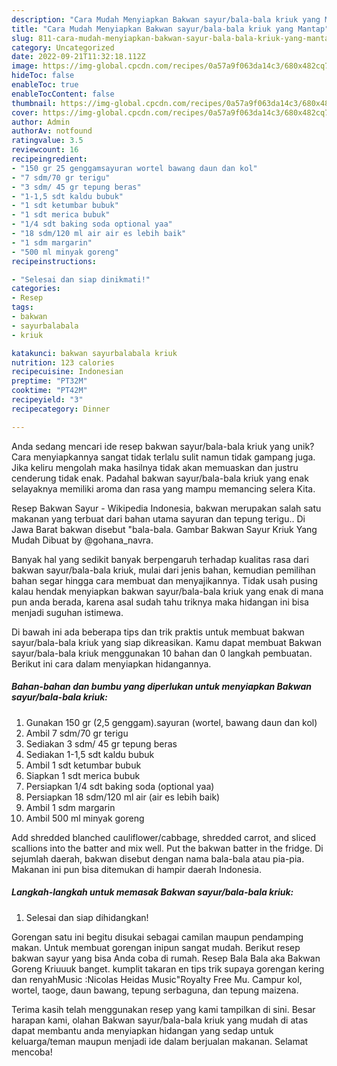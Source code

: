 ```yaml
---
description: "Cara Mudah Menyiapkan Bakwan sayur/bala-bala kriuk yang Mantap"
title: "Cara Mudah Menyiapkan Bakwan sayur/bala-bala kriuk yang Mantap"
slug: 811-cara-mudah-menyiapkan-bakwan-sayur-bala-bala-kriuk-yang-mantap
category: Uncategorized
date: 2022-09-21T11:32:18.112Z
image: https://img-global.cpcdn.com/recipes/0a57a9f063da14c3/680x482cq70/bakwan-sayurbala-bala-kriuk-foto-resep-utama.jpg
hideToc: false
enableToc: true
enableTocContent: false
thumbnail: https://img-global.cpcdn.com/recipes/0a57a9f063da14c3/680x482cq70/bakwan-sayurbala-bala-kriuk-foto-resep-utama.jpg
cover: https://img-global.cpcdn.com/recipes/0a57a9f063da14c3/680x482cq70/bakwan-sayurbala-bala-kriuk-foto-resep-utama.jpg
author: Admin
authorAv: notfound
ratingvalue: 3.5
reviewcount: 16
recipeingredient:
- "150 gr 25 genggamsayuran wortel bawang daun dan kol"
- "7 sdm/70 gr terigu"
- "3 sdm/ 45 gr tepung beras"
- "1-1,5 sdt kaldu bubuk"
- "1 sdt ketumbar bubuk"
- "1 sdt merica bubuk"
- "1/4 sdt baking soda optional yaa"
- "18 sdm/120 ml air air es lebih baik"
- "1 sdm margarin"
- "500 ml minyak goreng"
recipeinstructions:

- "Selesai dan siap dinikmati!"
categories:
- Resep
tags:
- bakwan
- sayurbalabala
- kriuk

katakunci: bakwan sayurbalabala kriuk 
nutrition: 123 calories
recipecuisine: Indonesian
preptime: "PT32M"
cooktime: "PT42M"
recipeyield: "3"
recipecategory: Dinner

---
```





Anda sedang mencari ide resep bakwan sayur/bala-bala kriuk yang unik? Cara menyiapkannya sangat tidak terlalu sulit namun tidak gampang juga. Jika keliru mengolah maka hasilnya tidak akan memuaskan dan justru cenderung tidak enak. Padahal bakwan sayur/bala-bala kriuk yang enak selayaknya memiliki aroma dan rasa yang mampu memancing selera Kita.





Resep Bakwan Sayur - Wikipedia Indonesia, bakwan merupakan salah satu makanan yang terbuat dari bahan utama sayuran dan tepung terigu.. Di Jawa Barat bakwan disebut &#34;bala-bala. Gambar Bakwan Sayur Kriuk Yang Mudah Dibuat by @gohana_navra.

Banyak hal yang sedikit banyak berpengaruh terhadap kualitas rasa dari bakwan sayur/bala-bala kriuk, mulai dari jenis bahan, kemudian pemilihan bahan segar hingga cara membuat dan menyajikannya. Tidak usah pusing kalau hendak menyiapkan bakwan sayur/bala-bala kriuk yang enak di mana pun anda berada, karena asal sudah tahu triknya maka hidangan ini bisa menjadi suguhan istimewa.






Di bawah ini ada beberapa tips dan trik praktis untuk membuat bakwan sayur/bala-bala kriuk yang siap dikreasikan. Kamu dapat membuat Bakwan sayur/bala-bala kriuk menggunakan 10 bahan dan 0 langkah pembuatan. Berikut ini cara dalam menyiapkan hidangannya.

<!--inarticleads1-->

##### Bahan-bahan dan bumbu yang diperlukan untuk menyiapkan Bakwan sayur/bala-bala kriuk:

1. Gunakan 150 gr (2,5 genggam).sayuran (wortel, bawang daun dan kol)
1. Ambil 7 sdm/70 gr terigu
1. Sediakan 3 sdm/ 45 gr tepung beras
1. Sediakan 1-1,5 sdt kaldu bubuk
1. Ambil 1 sdt ketumbar bubuk
1. Siapkan 1 sdt merica bubuk
1. Persiapkan 1/4 sdt baking soda (optional yaa)
1. Persiapkan 18 sdm/120 ml air (air es lebih baik)
1. Ambil 1 sdm margarin
1. Ambil 500 ml minyak goreng


Add shredded blanched cauliflower/cabbage, shredded carrot, and sliced scallions into the batter and mix well. Put the bakwan batter in the fridge. Di sejumlah daerah, bakwan disebut dengan nama bala-bala atau pia-pia. Makanan ini pun bisa ditemukan di hampir daerah Indonesia. 

<!--inarticleads2-->

##### Langkah-langkah untuk memasak Bakwan sayur/bala-bala kriuk:


1. Selesai dan siap dihidangkan!

Gorengan satu ini begitu disukai sebagai camilan maupun pendamping makan. Untuk membuat gorengan inipun sangat mudah. Berikut resep bakwan sayur yang bisa Anda coba di rumah. Resep Bala Bala aka Bakwan Goreng Kriuuuk banget. kumplit takaran en tips trik supaya gorengan kering dan renyahMusic :Nicolas Heidas Music&#34;Royalty Free Mu. Campur kol, wortel, taoge, daun bawang, tepung serbaguna, dan tepung maizena. 

Terima kasih telah menggunakan resep yang kami tampilkan di sini. Besar harapan kami, olahan Bakwan sayur/bala-bala kriuk yang mudah di atas dapat membantu anda menyiapkan hidangan yang sedap untuk keluarga/teman maupun menjadi ide dalam berjualan makanan. Selamat mencoba!
